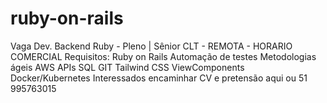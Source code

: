 # ruby-on-rails
Vaga Dev. Backend Ruby - Pleno | Sênior 
CLT - REMOTA - HORARIO COMERCIAL 
Requisitos: 
Ruby on Rails 
Automação de testes
 Metodologias ágeis 
AWS 
APIs 
SQL 
GIT 
Tailwind 
CSS 
ViewComponents
Docker/Kubernetes 
Interessados encaminhar CV e pretensão aqui ou 51 995763015

